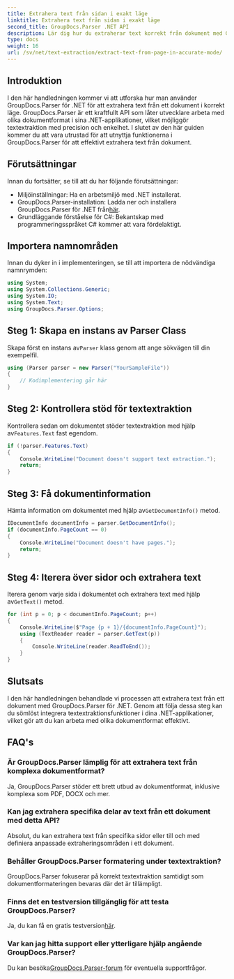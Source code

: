 ```yaml
---
title: Extrahera text från sidan i exakt läge
linktitle: Extrahera text från sidan i exakt läge
second_title: GroupDocs.Parser .NET API
description: Lär dig hur du extraherar text korrekt från dokument med GroupDocs.Parser för .NET i den här omfattande självstudien.
type: docs
weight: 16
url: /sv/net/text-extraction/extract-text-from-page-in-accurate-mode/
---
```

## Introduktion
I den här handledningen kommer vi att utforska hur man använder GroupDocs.Parser för .NET för att extrahera text från ett dokument i korrekt läge. GroupDocs.Parser är ett kraftfullt API som låter utvecklare arbeta med olika dokumentformat i sina .NET-applikationer, vilket möjliggör textextraktion med precision och enkelhet. I slutet av den här guiden kommer du att vara utrustad för att utnyttja funktionerna i GroupDocs.Parser för att effektivt extrahera text från dokument.
## Förutsättningar
Innan du fortsätter, se till att du har följande förutsättningar:
- Miljöinställningar: Ha en arbetsmiljö med .NET installerat.
-  GroupDocs.Parser-installation: Ladda ner och installera GroupDocs.Parser för .NET från[här](https://releases.groupdocs.com/parser/net/).
- Grundläggande förståelse för C#: Bekantskap med programmeringsspråket C# kommer att vara fördelaktigt.
## Importera namnområden
Innan du dyker in i implementeringen, se till att importera de nödvändiga namnrymden:
```csharp
using System;
using System.Collections.Generic;
using System.IO;
using System.Text;
using GroupDocs.Parser.Options;
```
## Steg 1: Skapa en instans av Parser Class
 Skapa först en instans av`Parser` klass genom att ange sökvägen till din exempelfil.
```csharp
using (Parser parser = new Parser("YourSampleFile"))
{
    // Kodimplementering går här
}
```
## Steg 2: Kontrollera stöd för textextraktion
 Kontrollera sedan om dokumentet stöder textextraktion med hjälp av`Features.Text` fast egendom.
```csharp
if (!parser.Features.Text)
{
    Console.WriteLine("Document doesn't support text extraction.");
    return;
}
```
## Steg 3: Få dokumentinformation
 Hämta information om dokumentet med hjälp av`GetDocumentInfo()` metod.
```csharp
IDocumentInfo documentInfo = parser.GetDocumentInfo();
if (documentInfo.PageCount == 0)
{
    Console.WriteLine("Document doesn't have pages.");
    return;
}
```
## Steg 4: Iterera över sidor och extrahera text
 Iterera genom varje sida i dokumentet och extrahera text med hjälp av`GetText()` metod.
```csharp
for (int p = 0; p < documentInfo.PageCount; p++)
{
    Console.WriteLine($"Page {p + 1}/{documentInfo.PageCount}");
    using (TextReader reader = parser.GetText(p))
    {
        Console.WriteLine(reader.ReadToEnd());
    }
}
```
## Slutsats
I den här handledningen behandlade vi processen att extrahera text från ett dokument med GroupDocs.Parser för .NET. Genom att följa dessa steg kan du sömlöst integrera textextraktionsfunktioner i dina .NET-applikationer, vilket gör att du kan arbeta med olika dokumentformat effektivt.

## FAQ's
### Är GroupDocs.Parser lämplig för att extrahera text från komplexa dokumentformat?
Ja, GroupDocs.Parser stöder ett brett utbud av dokumentformat, inklusive komplexa som PDF, DOCX och mer.
### Kan jag extrahera specifika delar av text från ett dokument med detta API?
Absolut, du kan extrahera text från specifika sidor eller till och med definiera anpassade extraheringsområden i ett dokument.
### Behåller GroupDocs.Parser formatering under textextraktion?
GroupDocs.Parser fokuserar på korrekt textextraktion samtidigt som dokumentformateringen bevaras där det är tillämpligt.
### Finns det en testversion tillgänglig för att testa GroupDocs.Parser?
 Ja, du kan få en gratis testversion[här](https://releases.groupdocs.com/).
### Var kan jag hitta support eller ytterligare hjälp angående GroupDocs.Parser?
 Du kan besöka[GroupDocs.Parser-forum](https://forum.groupdocs.com/c/parser/17) för eventuella supportfrågor.